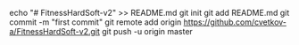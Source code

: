 echo "# FitnessHardSoft-v2" >> README.md
git init
git add README.md
git commit -m "first commit"
git remote add origin https://github.com/cvetkov-a/FitnessHardSoft-v2.git
git push -u origin master
